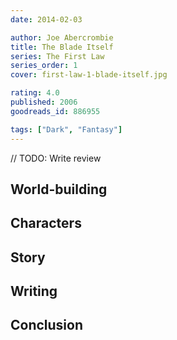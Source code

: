 ```yaml
---
date: 2014-02-03

author: Joe Abercrombie
title: The Blade Itself
series: The First Law
series_order: 1
cover: first-law-1-blade-itself.jpg

rating: 4.0
published: 2006
goodreads_id: 886955

tags: ["Dark", "Fantasy"]
---
```


// TODO: Write review

<!--more-->

## World-building

## Characters

## Story

## Writing

## Conclusion
